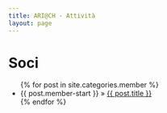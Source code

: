 ```yaml
---
title: ARI@CH - Attività
layout: page
---
```


# Soci

<ul class="posts">
  {% for post in site.categories.member %}
    <li><span>{{ post.member-start }}</span> &raquo; <a href="{{ site.baseurl }}{{ post.url }}">{{ post.title }}</a></li>
  {% endfor %}
</ul>
